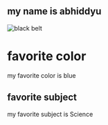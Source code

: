 ## my name is abhiddyu
![black belt](https://user-images.githubusercontent.com/59803854/76447145-25e17c00-6396-11ea-99ce-befa9ad42097.jpg)

# favorite color
my favorite color is blue

## favorite subject 
my favorite subject is Science
